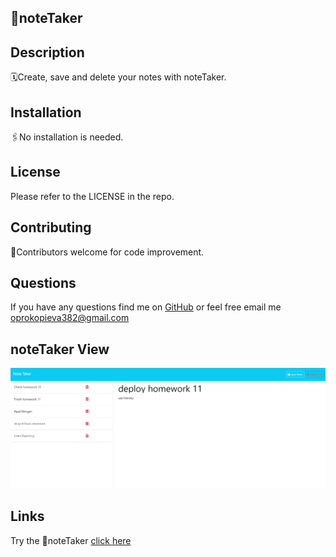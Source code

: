## 📒noteTaker

## Description
🗓️Create, save and delete your notes with noteTaker.

## Installation
🖇️No installation is needed.

## License
Please refer to the LICENSE in the repo.

## Contributing
🤝Contributors welcome for code improvement.

## Questions
If you have any questions find me on [GitHub](https://github.com/oprokopieva382) or feel free email me oprokopieva382@gmail.com

## noteTaker View
![webpage-screenshot](./public/assets/img/screenshot.png)

## Links
Try the 📒noteTaker [click here](https://arcane-beyond-25546-0d061d281551.herokuapp.com/)